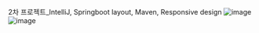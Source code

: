 2차 프로젝트_IntelliJ, Springboot layout, Maven, Responsive design
![image](https://github.com/04055by/2nd_pongcase/assets/156065910/7bb28a93-9f28-4b1e-a369-0f455914fba9)
![image](https://github.com/04055by/2nd_pongcase/assets/156065910/2ba5f205-62ae-4481-acd7-a8bb90416574)

